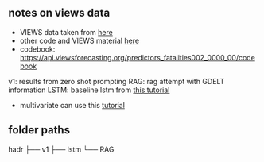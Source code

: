 ## notes on views data 

- VIEWS data taken from [here](https://github.com/prio-data/views_api/wiki/Available-datasets)
- other code and VIEWS material [here](https://viewsforecasting.org/source-code/)
- codebook: https://api.viewsforecasting.org/predictors_fatalities002_0000_00/codebook



v1: results from zero shot prompting
RAG: rag attempt with GDELT information 
LSTM: baseline lstm from [this tutorial](https://medium.com/@mike.roweprediger/using-pytorch-to-train-an-lstm-forecasting-model-e5a04b6e0e67)
- multivariate can use this [tutorial](https://charlieoneill.medium.com/predicting-the-price-of-bitcoin-with-multivariate-pytorch-lstms-695bc294130)

## folder paths
hadr 
├── v1
├── lstm
└── RAG